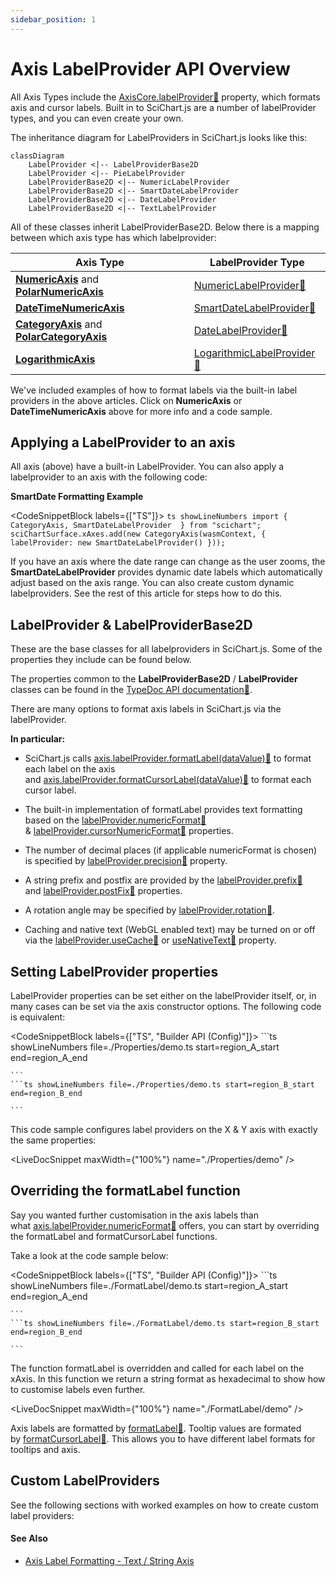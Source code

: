 ```yaml
---
sidebar_position: 1
---
```


# Axis LabelProvider API Overview

All Axis Types include the [AxisCore.labelProvider:blue_book:](https://www.scichart.com/documentation/js/current/typedoc/classes/axiscore.html#labelprovider) property, which formats axis and cursor labels. Built in to SciChart.js are a number of labelProvider types, and you can even create your own.

The inheritance diagram for LabelProviders in SciChart.js looks like this:

```mermaid
classDiagram
    LabelProvider <|-- LabelProviderBase2D
    LabelProvider <|-- PieLabelProvider
    LabelProviderBase2D <|-- NumericLabelProvider
    LabelProviderBase2D <|-- SmartDateLabelProvider
    LabelProviderBase2D <|-- DateLabelProvider
    LabelProviderBase2D <|-- TextLabelProvider
```


All of these classes inherit LabelProviderBase2D. Below there is a mapping between which axis type has which labelprovider:

| Axis Type | LabelProvider Type |
|-----------|--------------------|
| **[NumericAxis](/docs/2d-charts/axis-api/axis-types/numeric-axis)** and **[PolarNumericAxis](/docs/2d-charts/axis-api/axis-types/polar-numeric-axis)** | [NumericLabelProvider:blue_book:](https://www.scichart.com/documentation/js/current/typedoc/classes/numericlabelprovider.html) |
| **[DateTimeNumericAxis](/docs/2d-charts/axis-api/axis-types/date-time-numeric-axis)** | [SmartDateLabelProvider:blue_book:](https://www.scichart.com/documentation/js/current/typedoc/classes/smartdatelabelprovider.html) |
| **[CategoryAxis](/docs/2d-charts/axis-api/axis-types/category-axis)** and **[PolarCategoryAxis](/docs/2d-charts/axis-api/axis-types/polar-category-axis)** | [DateLabelProvider:blue_book:](https://www.scichart.com/documentation/js/current/typedoc/classes/datelabelprovider.html) |
| **[LogarithmicAxis](/docs/2d-charts/axis-api/axis-types/logarithmic-axis)** | [LogarithmicLabelProvider:blue_book:](https://www.scichart.com/documentation/js/current/typedoc/classes/logarithmiclabelprovider.html) |

We've included examples of how to format labels via the built-in label providers in the above articles. Click on **NumericAxis** or **DateTimeNumericAxis** above for more info and a code sample.

Applying a LabelProvider to an axis
-----------------------------------

All axis (above) have a built-in LabelProvider. You can also apply a labelprovider to an axis with the following code:

**SmartDate Formatting Example**

<CodeSnippetBlock labels={["TS"]}>
    ```ts showLineNumbers
import { CategoryAxis, SmartDateLabelProvider  } from "scichart";  
sciChartSurface.xAxes.add(new CategoryAxis(wasmContext, {
             labelProvider: new SmartDateLabelProvider()
}));
    ```

</CodeSnippetBlock>

If you have an axis where the date range can change as the user zooms, the **SmartDateLabelProvider** provides dynamic date labels which automatically adjust based on the axis range. You can also create custom dynamic labelproviders. See the rest of this article for steps how to do this.

LabelProvider & LabelProviderBase2D
-----------------------------------

These are the base classes for all labelproviders in SciChart.js. Some of the properties they include can be found below.

The properties common to the **LabelProviderBase2D** / **LabelProvider** classes can be found in the [TypeDoc API documentation:blue_book:](https://www.scichart.com/documentation/js/current/typedoc/classes/labelproviderbase2d.html).

There are many options to format axis labels in SciChart.js via the labelProvider.

**In particular:**

* SciChart.js calls [axis.labelProvider.formatLabel(dataValue):blue_book:](https://www.scichart.com/documentation/js/current/typedoc/classes/labelproviderbase2d.html#formatlabel) to format each label on the axis and [axis.labelProvider.formatCursorLabel(dataValue):blue_book:](https://www.scichart.com/documentation/js/current/typedoc/classes/labelproviderbase2d.html#formatcursorlabel) to format each cursor label.

* The built-in implementation of formatLabel provides text formatting based on the [labelProvider.numericFormat:blue_book:](https://www.scichart.com/documentation/js/current/typedoc/classes/labelproviderbase2d.html#numericformat) & [labelProvider.cursorNumericFormat:blue_book:](https://www.scichart.com/documentation/js/current/typedoc/classes/labelproviderbase2d.html#cursornumericformat) properties.

* The number of decimal places (if applicable numericFormat is chosen) is specified by [labelProvider.precision:blue_book:](https://www.scichart.com/documentation/js/current/typedoc/classes/labelproviderbase2d.html#precision) property.

* A string prefix and postfix are provided by the [labelProvider.prefix:blue_book:](https://www.scichart.com/documentation/js/current/typedoc/classes/labelproviderbase2d.html#prefix) and [labelProvider.postFix:blue_book:](https://www.scichart.com/documentation/js/current/typedoc/classes/labelproviderbase2d.html#postfix) properties.

* A rotation angle may be specified by [labelProvider.rotation:blue_book:](https://www.scichart.com/documentation/js/current/typedoc/classes/labelproviderbase2d.html#rotation).

* Caching and native text (WebGL enabled text) may be turned on or off via the [labelProvider.useCache:blue_book:](https://www.scichart.com/documentation/js/current/typedoc/classes/labelproviderbase2d.html#usecache) or [useNativeText:blue_book:](https://www.scichart.com/documentation/js/current/typedoc/classes/labelproviderbase2d.html#usenativetext) property.

Setting LabelProvider properties
--------------------------------

LabelProvider properties can be set either on the labelProvider itself, or, in many cases can be set via the axis constructor options. The following code is equivalent:

<CodeSnippetBlock labels={["TS", "Builder API (Config)"]}>
    ```ts showLineNumbers file=./Properties/demo.ts start=region_A_start end=region_A_end

    ```
    ```ts showLineNumbers file=./Properties/demo.ts start=region_B_start end=region_B_end

    ```

</CodeSnippetBlock>

This code sample configures label providers on the X & Y axis with exactly the same properties:

<LiveDocSnippet maxWidth={"100%"} name="./Properties/demo" />

Overriding the formatLabel function
-----------------------------------

Say you wanted further customisation in the axis labels than what [axis.labelProvider.numericFormat:blue_book:](https://www.scichart.com/documentation/js/current/typedoc/classes/labelproviderbase2d.html#numericformat) offers, you can start by overriding the formatLabel and formatCursorLabel functions.

Take a look at the code sample below:

<CodeSnippetBlock labels={["TS", "Builder API (Config)"]}>
    ```ts showLineNumbers file=./FormatLabel/demo.ts start=region_A_start end=region_A_end

    ```
    ```ts showLineNumbers file=./FormatLabel/demo.ts start=region_B_start end=region_B_end

    ```

</CodeSnippetBlock>

The function formatLabel is overridden and called for each label on the xAxis. In this function we return a string format as hexadecimal to show how to customise labels even further.

<LiveDocSnippet maxWidth={"100%"} name="./FormatLabel/demo" />

Axis labels are formatted by [formatLabel:blue_book:](https://www.scichart.com/documentation/js/current/typedoc/classes/labelprovider.html#formatlabel). Tooltip values are formated by [formatCursorLabel:blue_book:](https://www.scichart.com/documentation/js/current/typedoc/classes/textlabelprovider.html#formatcursorlabel). This allows you to have different label formats for tooltips and axis.

Custom LabelProviders
---------------------

See the following sections with worked examples on how to create custom label providers:

#### See Also

* [Axis Label Formatting - Text / String Axis](/docs/2d-charts/axis-api/axis-types/text-string-axis)



